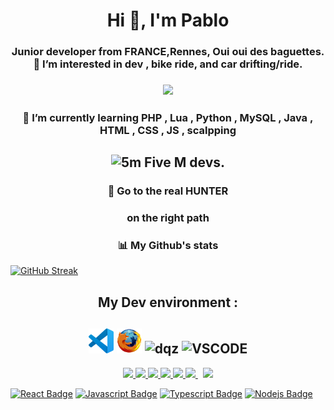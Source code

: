 <h1 align="center">Hi 👋, I'm Pablo </h1>
<h3 align="center">
    Junior developer from FRANCE,Rennes,  Oui oui des baguettes. 👀 I’m interested in dev , bike ride, and car drifting/ride.
</h3>

<h3 align="center"><img src="https://icon-library.com/images/france-icon/france-icon-15.jpg"/ width="45"></h3>

<h3 align="center">🌱 I’m currently learning PHP , Lua , Python , MySQL , Java , HTML , CSS , JS , scalpping</h3>


 
<h2 align="center">  <img src="https://fivem-vscode.gallerycdn.vsassets.io/extensions/fivem-vscode/fivem-vscode/0.3.1/1641809875370/Microsoft.VisualStudio.Services.Icons.Default" alt="5m" width="40" height="40"/> Five M devs.</h2>
  
<h3 align="center"> 💞️ Go to the real HUNTER </h3>
<h3 align="center"> on the right path</h3>

<h3 align="center"> 📊 My Github's stats </h3>

<a align="center" href="https://git.io/streak-stats"><img src="https://streak-stats.demolab.com?user=CS-Pablo&theme=dark&hide_border=true&locale=fr&date_format=j%20M%5B%20Y%5D&card_width=494&hide_longest_streak=true" alt="GitHub Streak" /></a>

<h2 align="center">My Dev environment :</h2>

<h2 align="center">   <img src="https://raw.githubusercontent.com/devicons/devicon/master/icons/vscode/vscode-original.svg" alt="VSCODE" width="40" height="40"/>   <img src="https://raw.githubusercontent.com/devicons/devicon/master/icons/firefox/firefox-original.svg" alt="firefox" width="40" height="40"/> <img src="https://upload.wikimedia.org/wikipedia/commons/thumb/a/ab/Apple-logo.png/600px-Apple-logo.png" alt="dqz" width="40" height="40"/>  <img src="https://cdn-icons-png.flaticon.com/512/1076/1076988.png" alt="VSCODE" width="40" height="40"/></h2>

<p align="center"> 
    <a href="https://www.java.com" target="_blank"> <img src="https://img.icons8.com/color/48/000000/java-coffee-cup-logo.png"/> </a>
    <a href="https://reactjs.org/" target="_blank"> <img src="https://img.icons8.com/color/48/000000/react-native.png"/> </a>
    <a href="https://developer.mozilla.org/en-US/docs/Web/JavaScript" target="_blank"> <img src="https://img.icons8.com/color/48/000000/javascript.png"/> </a> 
    <a href="https://www.w3.org/html/" target="_blank"> <img src="https://img.icons8.com/color/48/000000/html-5.png"/> </a> 
    <a href="https://www.w3schools.com/css/" target="_blank"> <img src="https://img.icons8.com/color/48/000000/css3.png"/> </a> 
    <a style="padding-right:8px;" href="https://www.mysql.com/" target="_blank"> <img src="https://img.icons8.com/fluent/50/000000/mysql-logo.png"/> </a>
    <a href="https://git-scm.com/" target="_blank"> <img src="https://img.icons8.com/color/48/000000/git.png"/> </a>   
</p>

[![React Badge](https://img.shields.io/badge/-React-61DBFB?style=for-the-badge&labelColor=black&logo=react&logoColor=61DBFB)](#)  [![Javascript Badge](https://img.shields.io/badge/-Javascript-F0DB4F?style=for-the-badge&labelColor=black&logo=javascript&logoColor=F0DB4F)](#) [![Typescript Badge](https://img.shields.io/badge/-Typescript-007acc?style=for-the-badge&labelColor=black&logo=typescript&logoColor=007acc)](#) [![Nodejs Badge](https://img.shields.io/badge/-Nodejs-3C873A?style=for-the-badge&labelColor=black&logo=node.js&logoColor=3C873A)](#) 





